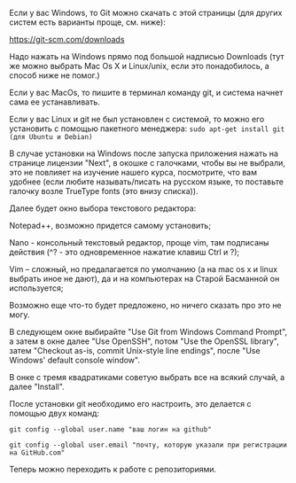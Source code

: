 Если у вас Windows, то Git можно скачать с этой страницы (для других систем есть варианты проще, см. ниже):

https://git-scm.com/downloads

Надо нажать на Windows  прямо под большой надписью Downloads (тут же можно выбрать Mac Os X и Linux/unix, если это понадобилось, а способ ниже не помог.)

Если у вас MacOs, то пишите в терминал команду git, и система начнет сама ее устанавливать.

Если y вас Linux и git не был установлен с системой, то можно его установить с помощью пакетного менеджера:
`sudo apt-get install git (для Ubuntu и Debian)`

В случае установки на Windows после запуска приложения нажать на странице лицензии "Next", в окошке с галочками, чтобы вы не выбрали, это не повлияет на изучение нашего курса, посмотрите, что вам удобнее (если любите называть/писать на русском языке, то поставьте галочку возле TrueType fonts (это внизу списка)).

Далее будет окно выбора текстового редактора:

Notepad++, возможно придется самому установить;

Nano - консольный текстовый редактор, проще vim, там подписаны действия (^? - это одновременное нажатие клавиш Сtrl и ?);

Vim – сложный, но предалагается по умолчанию (а на mac os x и linux выбрать иное не дают), да и на компьютерах на Старой Басманной он используется;

Возможно еще что-то будет предложено, но ничего сказать про это не могу.

В следующем окне выбирайте "Use Git from Windows Command Prompt", а затем в окне далее "Use OpenSSH", потом "Use the OpenSSL library", затем "Checkout as-is, commit Unix-style line endings", после "Use Windows' default console window".

В онке с тремя квадратиками советую выбрать все на всякий случай, а далее "Install".

После установки git необходимо его настроить, это делается с помощью двух команд:

`git config --global user.name "ваш логин на github"`

`git config --global user.email "почту, которую указали при регистрации на GitHub.com"`

Теперь можно переходить к работе с репозиториями.
